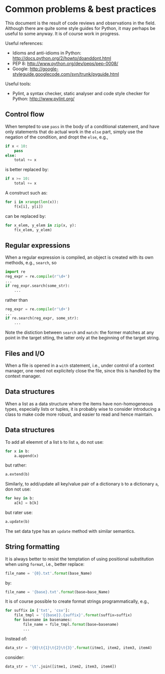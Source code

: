 Common problems & best practices
================================

This document is the result of code reviews and observations in the field.
Although there are quite some style guides for Python, it may perhaps
be useful to some anyway.  It is of course work in progress.

Useful references:
* Idioms and anti-idioms in Python:
    http://docs.python.org/2/howto/doanddont.html
* PEP 8:
    http://www.python.org/dev/peps/pep-0008/
* Google:
    http://google-styleguide.googlecode.com/svn/trunk/pyguide.html

Useful tools:
* Pylint, a syntax checker, static analyser and code style checker for
    Python: http://www.pylint.org/


Control flow
------------
When tempted to use `pass` in the body of a conditional statement, and
have only statements that do actual work in the `else` part, simply
use the negation of the condition, and dropt the `else`, e.g.,
```python
if x < 10:
    pass
else:
    total += x
```
is better replaced by:
```python
if x >= 10:
    total += x
```

A construct such as:
```python
for i in xrange(len(x)):
    f(x[i], y[i])
```
can be replaced by:
```python
for x_elem, y_elem in zip(x, y):
    f(x_elem, y_elem)
```


Regular expressions
-------------------
When a regular expression is compiled, an object is created with
its own methods, e.g., `search`, so
```python
import re
reg_expr = re.compile(r'\d+')
...
if reg_expr.search(some_str):
    ...
```
rather than
```python
reg_expr = re.compile(r'\d+')
...
if re.search(reg_expr, some_str):
    ...
```

Note the distiction between `search` and `match`: the former matches
at any point in the target stting, the latter only at the beginning of
the target string.


Files and I/O
-------------
When a file is opened in a `with` statement, i.e., under control of a
context manager, one need not explicitely close the file, since this
is handled by the context manager.


Data structures
---------------
When a list as a data structure where the items have non-homogeneous
types, especially lists or tuples, it is probably wise to consider
introducing a class to make code more robust, and easier to read and
hence maintain.


Data structures
---------------
To add all eleemnt of a list `b` to list `a`, do not use:
```python
for x in b:
    a.append(x)
```
but rather:
```python
a.extend(b)
```
Similarly, to add/update all key/value pair of a dictionary `b` to a
dictionary `a`, don not use:
```python
for key in b:
    a[k] = b[k]
```
but rater use:
```python
a.update(b)
```
The set data type has an `update` method with similar semantics.


String formatting
-----------------
It is always better to resist the temptation of using positional
substitution when using `format`, i.e., better replace:
```python
file_name = '{0}.txt'.format(base_Name)
```
by:
```python
file_name = '{base}.txt'.format(base=base_Name)
```

It is of course possible to create format strings programmatically, e.g.,
```python
for suffix in ['txt', 'csv']:
    file_tmpl = '{{base}}.{suffix}'.format(suffix=suffix)
    for basename in basenames:
        file_name = file_tmpl.format(base=basename)
        ...
```

Instead of:
```python
data_str = '{0}\t{1}\t{2}\t{3}'.format(itme1, item2, item3, item4)
```
consider:
```python
data_str = '\t'.join([itme1, item2, item3, item4])
```
